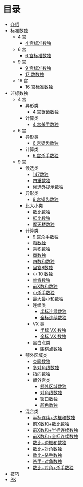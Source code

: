 # 目录

* [介绍](README.md)
* 标准数独
  * 4 宫
    * [4 宫标准数独](标准数独/4%20宫/4%20宫标准数独.md)
  * 6 宫
    * [6 宫标准数独](标准数独/6%20宫/6%20宫标准数独.md)
  * 9 宫
    * [9 宫标准数独](标准数独/9%20宫/9%20宫标准数独.md)
    * [17 数数独](标准数独/9%20宫/17%20数数独.md)
  * 16 宫
    * [16 宫标准数独](标准数独/16%20宫/16%20宫标准数独.md)
* 非标数独
  * 4 宫
    * 异形类
      * [4 宫锯齿数独](非标数独/4%20宫/异形类/4%20宫锯齿数独.md)
    * 计算类
      * [4 宫杀手数独](非标数独/4%20宫/计算类/4%20宫杀手数独.md)
  * 6 宫
    * 异形类
      * [6 宫锯齿数独](非标数独/6%20宫/异形类/6%20宫锯齿数独.md)
    * 计算类
      * [6 宫杀手数独](非标数独/6%20宫/计算类/6%20宫杀手数独.md)
  * 9 宫
    * 候选类
      * [147数独](非标数独/9%20宫/候选类/147数独.md)
      * [四重数独](非标数独/9%20宫/候选类/四重数独.md)
      * [候选外提示数独](非标数独/9%20宫/候选类/候选外提示数独.md)
    * 异形类
      * [9 宫锯齿数独](非标数独/9%20宫/异形类/9%20宫锯齿数独.md)
    * 比大小类
      * [数比数独](非标数独/9%20宫/比大小类/数比数独.md)
      * [框比数独](非标数独/9%20宫/比大小类/框比数独.md)
      * [摩天楼数独](非标数独/9%20宫/比大小类/摩天楼数独.md)
    * 计算类
      * [9 宫杀手数独](非标数独/9%20宫/计算类/9%20宫杀手数独.md)
      * [和数独](非标数独/9%20宫/计算类/和数独.md)
      * [乘积数独](非标数独/9%20宫/计算类/乘积数独.md)
      * [商数独](非标数独/9%20宫/计算类/商数独.md)
      * [四数和数独](非标数独/9%20宫/计算类/四数和数独.md)
      * [回答8数独](非标数独/9%20宫/计算类/回答8数独.md)
      * [小 10 数独](非标数独/9%20宫/计算类/小%2010%20数独.md)
      * [肯肯数独](非标数独/9%20宫/计算类/肯肯数独.md)
      * [前X数和数独](非标数独/9%20宫/计算类/前X数和数独.md)
      * [小杀手数独](非标数独/9%20宫/计算类/小杀手数独.md)
      * [最大最小和数独](非标数独/9%20宫/计算类/最大最小和数独.md)
      * 连续类
        * [半标连续数独](非标数独/9%20宫/计算类/连续类/半标连续数独.md)
        * [全标连续数独](非标数独/9%20宫/计算类/连续类/全标连续数独.md)
      * VX 类
        * [半标 VX 数独](非标数独/9%20宫/计算类/VX%20类/半标%20VX%20数独.md)
        * [全标 VX 数独](非标数独/9%20宫/计算类/VX%20类/全标%20VX%20数独.md)
      * 黑白点类
        * [围棋点数独](非标数独/9%20宫/计算类/黑白点类/围棋点数独.md)
    * 额外区域类
      * [克隆数独](非标数独/9%20宫/额外区域类/克隆数独.md)
      * [多对角线数独](非标数独/9%20宫/额外区域类/多对角线数独.md)
      * [指向数独](非标数独/9%20宫/额外区域类/指向数独.md)
      * 额外宫类
        * [额外区域数独](非标数独/9%20宫/额外区域类/额外宫类/额外区域数独.md)
        * [对角线数独](非标数独/9%20宫/额外区域类/额外宫类/对角线数独.md)
        * [窗口数独](非标数独/9%20宫/额外区域类/额外宫类/窗口数独.md)
        * [颜色数独](非标数独/9%20宫/额外区域类/额外宫类/颜色数独.md)
    * 混合类
      * [半标连续+边框和数独](非标数独/9%20宫/混合类/半标连续+边框和数独.md)
      * [前X数和+数比数独](非标数独/9%20宫/混合类/前X数和+数比数独.md)
      * [前X数和+半标连续数独](非标数独/9%20宫/混合类/前X数和+半标连续数独.md)
      * [前X数和+全标连续数独](非标数独/9%20宫/混合类/前X数和+全标连续数独.md)
      * [数比+边框和数独](非标数独/9%20宫/混合类/数比+边框和数独.md)
      * [数比+对角数独](非标数独/9%20宫/混合类/数比+对角数独.md)
      * [数比+杀手数独](非标数独/9%20宫/混合类/数比+杀手数独.md)
      * [杀手+对角数独](非标数独/9%20宫/混合类/杀手+对角数独.md)
      * [数比+对角+杀手数独](非标数独/9%20宫/混合类/数比+对角+杀手数独.md)
* [技巧](技巧.md)
* [PK](PK.md)

